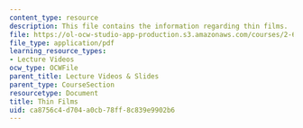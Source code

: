 ```yaml
---
content_type: resource
description: This file contains the information regarding thin films.
file: https://ol-ocw-studio-app-production.s3.amazonaws.com/courses/2-627-fundamentals-of-photovoltaics-fall-2013/ca8756c4d704a0cb78ff8c839e9902b6_MIT2_627F13_lec12-13.pdf
file_type: application/pdf
learning_resource_types:
- Lecture Videos
ocw_type: OCWFile
parent_title: Lecture Videos & Slides
parent_type: CourseSection
resourcetype: Document
title: Thin Films
uid: ca8756c4-d704-a0cb-78ff-8c839e9902b6
---
```

